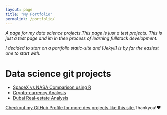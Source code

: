 ```yaml
---
layout: page
title: "My Portfolio"
permalink: /portfolio/
---
```

*A page for my data science projects.This page is just a test projects.*
*This is just a test page and im in thee process of learning fullstack development.*

*I decided to start on a partfolio static-site and [Jekyll] is by far the easiest one to start with.*

# Data science git projects
- [SpaceX vs NASA Comparison using R](https://github.com/git-GB/crypto_analysis)
- [Crypto-currency Analysis](https://github.com/git-GB/SPACEX_NASA_NLP)
- [Dubai Real-estate Analysis](https://github.com/git-GB/Dubai-real-estate)



[Checkout my GitHub Profile for more dev projects like this site.](https://github.com/git-GB)Thankyou!❤️